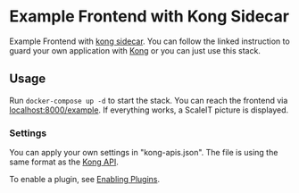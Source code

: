 # Example Frontend with Kong Sidecar
Example Frontend with [kong sidecar](https://github.com/ScaleIT-Org/kong-sidecar). You can follow the linked instruction to guard your own application with [Kong](https://getkong.org) or you can just use this stack.

## Usage
Run `docker-compose up -d` to start the stack. You can reach the frontend via [localhost:8000/example](localhost:8000/example). If everything works, a ScaleIT picture is displayed.

### Settings
You can apply your own settings in "kong-apis.json". The file is using the same format as the [Kong API](https://getkong.org/docs/0.12.x/admin-api/#add-api).

To enable a plugin, see [Enabling Plugins](https://getkong.org/docs/0.12.x/getting-started/enabling-plugins/).
